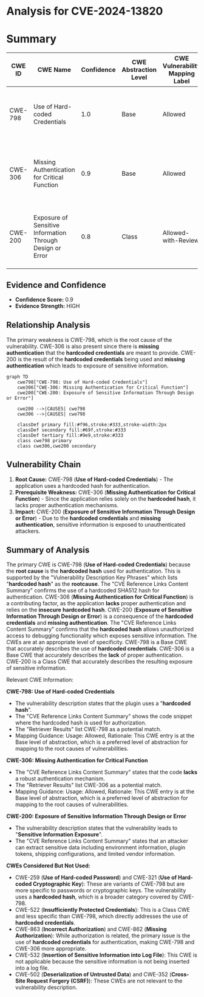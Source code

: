# Analysis for CVE-2024-13820

# Summary
| CWE ID | CWE Name | Confidence | CWE Abstraction Level | CWE Vulnerability Mapping Label | CWE-Vulnerability Mapping Notes |
|---|---|---|---|---|---|
| CWE-798 | Use of Hard-coded Credentials | 1.0 | Base | Allowed | Primary CWE. The root cause is the use of a hardcoded hash for authentication. |
| CWE-306 | Missing Authentication for Critical Function | 0.9 | Base | Allowed | Secondary CWE. The hardcoded hash bypasses any meaningful authentication mechanism. |
| CWE-200 | Exposure of Sensitive Information Through Design or Error | 0.8 | Class | Allowed-with-Review | Secondary CWE. The hardcoded hash allows attackers to extract sensitive information. |

## Evidence and Confidence

*   **Confidence Score:** 0.9
*   **Evidence Strength:** HIGH

## Relationship Analysis
The primary weakness is CWE-798, which is the root cause of the vulnerability. CWE-306 is also present since there is **missing authentication** that the **hardcoded credentials** are meant to provide. CWE-200 is the result of the **hardcoded credentials** being used and **missing authentication** which leads to exposure of sensitive information.

```mermaid
graph TD
    cwe798["CWE-798: Use of Hard-coded Credentials"]
    cwe306["CWE-306: Missing Authentication for Critical Function"]
    cwe200["CWE-200: Exposure of Sensitive Information Through Design or Error"]
    
    cwe200 -->|CAUSES| cwe798
    cwe306 -->|CAUSES| cwe798

    classDef primary fill:#f96,stroke:#333,stroke-width:2px
    classDef secondary fill:#69f,stroke:#333
    classDef tertiary fill:#9e9,stroke:#333
    class cwe798 primary
    class cwe306,cwe200 secondary
```

## Vulnerability Chain
1.  **Root Cause:** CWE-798 (**Use of Hard-coded Credentials**) - The application uses a hardcoded hash for authentication.
2.  **Prerequisite Weakness:** CWE-306 (**Missing Authentication for Critical Function**) - Since the application relies solely on the **hardcoded hash**, it lacks proper authentication mechanisms.
3.  **Impact:** CWE-200 (**Exposure of Sensitive Information Through Design or Error**) - Due to the **hardcoded credentials** and **missing authentication**, sensitive information is exposed to unauthenticated attackers.

## Summary of Analysis
The primary CWE is CWE-798 (**Use of Hard-coded Credentials**) because the **root cause** is the **hardcoded hash** used for authentication. This is supported by the "Vulnerability Description Key Phrases" which lists "**hardcoded hash**" as the **rootcause**. The "CVE Reference Links Content Summary" confirms the use of a hardcoded SHA512 hash for authentication. CWE-306 (**Missing Authentication for Critical Function**) is a contributing factor, as the application **lacks** proper authentication and relies on the **insecure** **hardcoded hash**. CWE-200 (**Exposure of Sensitive Information Through Design or Error**) is a consequence of the **hardcoded credentials** and **missing authentication**. The "CVE Reference Links Content Summary" confirms that the **hardcoded hash** allows unauthorized access to debugging functionality which exposes sensitive information.
The CWEs are at an appropriate level of specificity. CWE-798 is a Base CWE that accurately describes the use of **hardcoded credentials**. CWE-306 is a Base CWE that accurately describes the **lack** of proper authentication. CWE-200 is a Class CWE that accurately describes the resulting exposure of sensitive information.

Relevant CWE Information:

**CWE-798: Use of Hard-coded Credentials**
*   The vulnerability description states that the plugin uses a "**hardcoded hash**".
*   The "CVE Reference Links Content Summary" shows the code snippet where the hardcoded hash is used for authorization.
*   The "Retriever Results" list CWE-798 as a potential match.
*   Mapping Guidance: Usage: Allowed, Rationale: This CWE entry is at the Base level of abstraction, which is a preferred level of abstraction for mapping to the root causes of vulnerabilities.

**CWE-306: Missing Authentication for Critical Function**
*   The "CVE Reference Links Content Summary" states that the code **lacks** a robust authentication mechanism.
*   The "Retriever Results" list CWE-306 as a potential match.
*   Mapping Guidance: Usage: Allowed, Rationale: This CWE entry is at the Base level of abstraction, which is a preferred level of abstraction for mapping to the root causes of vulnerabilities.

**CWE-200: Exposure of Sensitive Information Through Design or Error**
*   The vulnerability description states that the vulnerability leads to "**Sensitive Information Exposure**".
*   The "CVE Reference Links Content Summary" states that an attacker can extract sensitive data including environment information, plugin tokens, shipping configurations, and limited vendor information.

**CWEs Considered But Not Used:**

*   CWE-259 (**Use of Hard-coded Password**) and CWE-321 (**Use of Hard-coded Cryptographic Key**): These are variants of CWE-798 but are more specific to passwords or cryptographic keys. The vulnerability uses a **hardcoded hash**, which is a broader category covered by CWE-798.
*   CWE-522 (**Insufficiently Protected Credentials**): This is a Class CWE and less specific than CWE-798, which directly addresses the use of **hardcoded credentials**.
*   CWE-863 (**Incorrect Authorization**) and CWE-862 (**Missing Authorization**): While authorization is related, the primary issue is the use of **hardcoded credentials** for authentication, making CWE-798 and CWE-306 more appropriate.
*   CWE-532 (**Insertion of Sensitive Information into Log File**): This CWE is not applicable because the sensitive information is not being inserted into a log file.
*   CWE-502 (**Deserialization of Untrusted Data**) and CWE-352 (**Cross-Site Request Forgery (CSRF)**): These CWEs are not relevant to the vulnerability description.